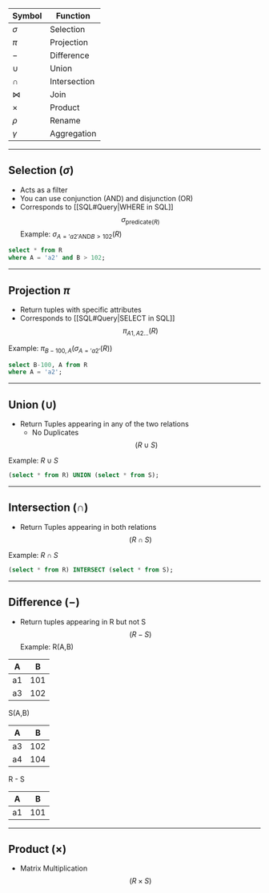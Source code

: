 
| Symbol    | Function     |
| --------- | ------------ |
| $\sigma$  | Selection    |
| $\pi$     | Projection   |
| $-$       | Difference   |
| $\cup$    | Union        |
| $\cap$    | Intersection |
| $\bowtie$ | Join         |
| $\times$  | Product      |
| $\rho$    | Rename       |
| $\gamma$  | Aggregation  |
___
## Selection ($\sigma$)
- Acts as a filter
- You can use conjunction (AND)  and disjunction (OR)
- Corresponds to [[SQL#Query|WHERE in SQL]]
$$
\sigma_{\text{predicate}(R)}
$$
Example:
$\sigma_{A='a2' \text{AND} B>102}(R)$ 
```SQL
select * from R
where A = 'a2' and B > 102;
```

___
## Projection $\pi$
- Return tuples with specific attributes
- Corresponds to [[SQL#Query|SELECT in SQL]]
$$
\pi_{A1,A2...}(R)
$$

Example:
$\pi_{B-100, A}(\sigma_{A='a2'}(R))$
```SQL
select B-100, A from R
where A = 'a2';
```

___
## Union ($\cup$)
- Return Tuples appearing in any of the two relations
	- No Duplicates
$$
(R \cup S)
$$

Example:
$R \cup S$
```SQL
(select * from R) UNION (select * from S);
```

___
## Intersection ($\cap$)
- Return Tuples appearing in both relations
$$
(R \cap S)
$$

Example:
$R \cap S$
```SQL
(select * from R) INTERSECT (select * from S);
```

___
## Difference ($-$)
- Return tuples appearing in R but not S
$$
(R-S)
$$
Example:
R(A,B)

| A   | B   |
| --- | --- |
| a1  | 101 |
| a3  | 102 |

S(A,B)

| A   | B   |
| --- | --- |
| a3  | 102 |
| a4  | 104 |

R - S

| A   | B   |
| --- | --- |
| a1  | 101 |

___
## Product ($\times$)
- Matrix Multiplication
$$
(R \times S)
$$
